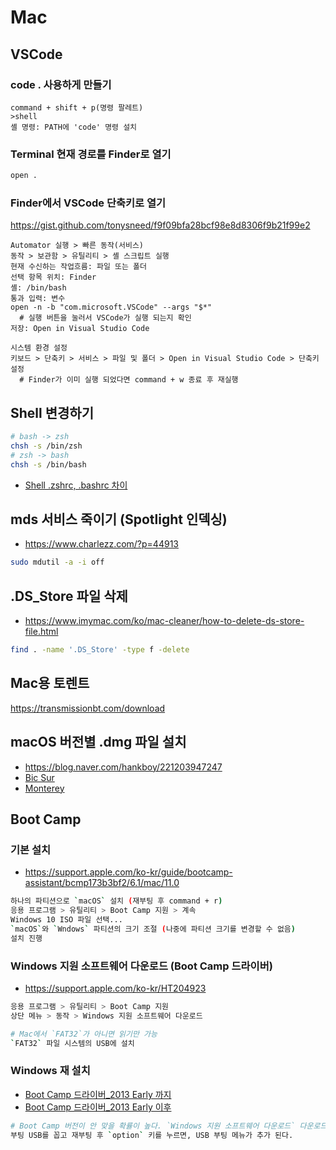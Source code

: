# Mac

## VSCode
### code . 사용하게 만들기
```vscode
command + shift + p(명령 팔레트)
>shell
셸 명령: PATH에 'code' 명령 설치
```

### Terminal 현재 경로를 Finder로 열기
```sh
open .
```

### Finder에서 VSCode 단축키로 열기
https://gist.github.com/tonysneed/f9f09bfa28bcf98e8d8306f9b21f99e2
```
Automator 실행 > 빠른 동작(서비스)
동작 > 보관함 > 유틸리티 > 셸 스크립트 실행
현재 수신하는 작업흐름: 파일 또는 폴더
선택 항목 위치: Finder
셸: /bin/bash
통과 입력: 변수
open -n -b "com.microsoft.VSCode" --args "$*"
  # 실행 버튼을 눌러서 VSCode가 실행 되는지 확인
저장: Open in Visual Studio Code

시스템 환경 설정
키보드 > 단축키 > 서비스 > 파일 및 폴더 > Open in Visual Studio Code > 단축키 설정
  # Finder가 이미 실행 되었다면 command + w 종료 후 재실행
```

## Shell 변경하기
```sh
# bash -> zsh
chsh -s /bin/zsh
# zsh -> bash
chsh -s /bin/bash
```
* [Shell .zshrc, .bashrc 차이](https://github.com/ovdncids/python-curriculum/blob/master/PythonInstall.md#mac)

## mds 서비스 죽이기 (Spotlight 인덱싱)
* https://www.charlezz.com/?p=44913
```sh
sudo mdutil -a -i off
```

## .DS_Store 파일 삭제
* https://www.imymac.com/ko/mac-cleaner/how-to-delete-ds-store-file.html
```sh
find . -name '.DS_Store' -type f -delete
```

## Mac용 토렌트
https://transmissionbt.com/download

## macOS 버전별 .dmg 파일 설치
* https://blog.naver.com/hankboy/221203947247
* [Bic Sur](https://drive.google.com/file/d/19EyEYqurIQhrvyjlbgSU2IVl4mgd51kd/view?usp=share_link)
* [Monterey](https://drive.google.com/file/d/1HYDBsW3jvVDPwNy2ru6cD0qswBa7Q8N4/view?usp=share_link)

## Boot Camp
### 기본 설치
* https://support.apple.com/ko-kr/guide/bootcamp-assistant/bcmp173b3bf2/6.1/mac/11.0
```sh
하나의 파티션으로 `macOS` 설치 (재부팅 후 command + r)
응용 프로그램 > 유틸리티 > Boot Camp 지원 > 계속
Windows 10 ISO 파일 선택...
`macOS`와 `Wndows` 파티션의 크기 조절 (나중에 파티션 크기를 변경할 수 없음)
설치 진행
```

### Windows 지원 소프트웨어 다운로드 (Boot Camp 드라이버)
* https://support.apple.com/ko-kr/HT204923
```sh
응용 프로그램 > 유틸리티 > Boot Camp 지원
상단 메뉴 > 동작 > Windows 지원 소프트웨어 다운로드

# Mac에서 `FAT32`가 아니면 읽기만 가능
`FAT32` 파일 시스템의 USB에 설치 
```

### Windows 재 설치
* [Boot Camp 드라이버_2013 Early 까지](https://support.apple.com/kb/DL1721?locale=ko_KR&viewlocale=ko_KR)
* [Boot Camp 드라이버_2013 Early 이후](https://support.apple.com/kb/DL1837?locale=ko_KR&viewlocale=ko_KR)
```sh
# Boot Camp 버전이 안 맞을 확률이 높다. `Windows 지원 소프트웨어 다운로드` 다운로드 받고 사용하자.
부팅 USB를 꼽고 재부팅 후 `option` 키를 누르면, USB 부팅 메뉴가 추가 된다.
```
